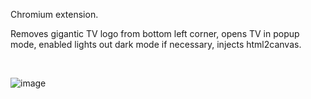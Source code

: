 Chromium extension.

Removes gigantic TV logo from bottom left corner, opens TV in popup mode, enabled lights out dark mode if necessary, injects html2canvas.

<br>

![image](https://github.com/user-attachments/assets/da8860ef-55be-4cae-8701-1cb07f6e7162)
